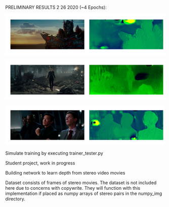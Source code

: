 PRELIMINARY RESULTS 2 26 2020 (~4 Epochs):

![Transformer Map](/examples/01_transformer_test.png)

![Wide Resident Evil Map](/examples/03_residentevilwide_test.png)

![Many Subjects in order Map](/examples/06_threeactors_test.png)

Simulate training by executing trainer_tester.py

Student project, work in progress

Building network to learn depth from stereo video movies

Dataset consists of frames of stereo movies. The dataset is not included here due to concerns with copywrite. They will function with this implementation if placed as numpy arrays of stereo pairs in the numpy_img directory.
